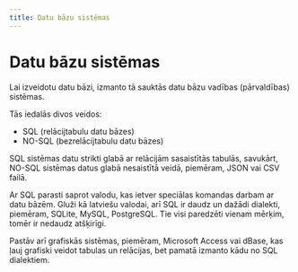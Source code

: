 ```yaml
---
title: Datu bāzu sistēmas
---
```

# Datu bāzu sistēmas

Lai izveidotu datu bāzi, izmanto tā sauktās datu bāzu vadības (pārvaldības) sistēmas.

Tās iedalās divos veidos:
* SQL (relācijtabulu datu bāzes)
* NO-SQL (bezrelācijtabulu datu bāzes)

SQL sistēmas datu strikti glabā ar relācijām sasaistītās tabulās, savukārt, NO-SQL sistēmas datus glabā nesaistītā veidā, piemēram, JSON vai CSV failā.

Ar SQL parasti saprot valodu, kas ietver speciālas komandas darbam ar datu bāzēm. Gluži kā latviešu valodai, arī SQL ir daudz un dažādi dialekti, piemēram, SQLite, MySQL, PostgreSQL. Tie visi paredzēti vienam mērķim, tomēr ir nedaudz atšķirīgi.

Pastāv arī grafiskās sistēmas, piemēram, Microsoft Access vai dBase, kas ļauj grafiski veidot tabulas un relācijas, bet pamatā izmanto kādu no SQL dialektiem.